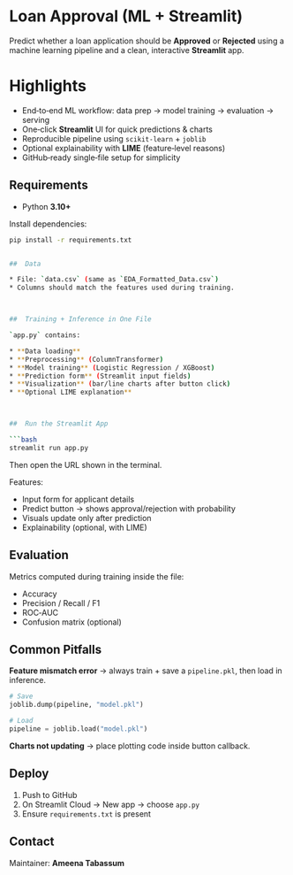 # Loan Approval (ML + Streamlit)

Predict whether a loan application should be **Approved** or **Rejected** using a machine learning pipeline and a clean, interactive **Streamlit** app.


# Highlights

* End‑to‑end ML workflow: data prep → model training → evaluation → serving
* One‑click **Streamlit** UI for quick predictions & charts
* Reproducible pipeline using `scikit-learn` + `joblib`
* Optional explainability with **LIME** (feature‑level reasons)
* GitHub‑ready single‑file setup for simplicity


## Requirements

* Python **3.10+**

Install dependencies:

```bash
pip install -r requirements.txt


##  Data

* File: `data.csv` (same as `EDA_Formatted_Data.csv`)
* Columns should match the features used during training.



##  Training + Inference in One File

`app.py` contains:

* **Data loading**
* **Preprocessing** (ColumnTransformer)
* **Model training** (Logistic Regression / XGBoost)
* **Prediction form** (Streamlit input fields)
* **Visualization** (bar/line charts after button click)
* **Optional LIME explanation**



##  Run the Streamlit App

```bash
streamlit run app.py
```

Then open the URL shown in the terminal.

Features:

* Input form for applicant details
* Predict button → shows approval/rejection with probability
* Visuals update only after prediction
* Explainability (optional, with LIME)



## Evaluation

Metrics computed during training inside the file:

* Accuracy
* Precision / Recall / F1
* ROC‑AUC
* Confusion matrix (optional)



## Common Pitfalls

**Feature mismatch error** → always train + save a `pipeline.pkl`, then load in inference.

```python
# Save
joblib.dump(pipeline, "model.pkl")

# Load
pipeline = joblib.load("model.pkl")
```

**Charts not updating** → place plotting code inside button callback.


## Deploy

1. Push to GitHub
2. On Streamlit Cloud → New app → choose `app.py`
3. Ensure `requirements.txt` is present


##  Contact

Maintainer: **Ameena Tabassum**
